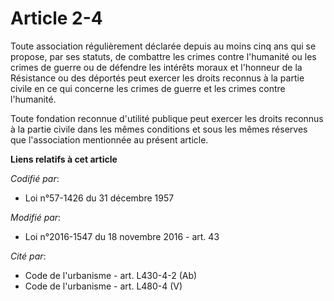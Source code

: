 # Article 2-4

Toute association régulièrement déclarée depuis au moins cinq ans qui se propose, par ses statuts, de combattre les crimes
contre l'humanité ou les crimes de guerre ou de défendre les intérêts moraux et l'honneur de la Résistance ou des déportés
peut exercer les droits reconnus à la partie civile en ce qui concerne les crimes de guerre et les crimes contre l'humanité.

Toute fondation reconnue d'utilité publique peut exercer les droits reconnus à la partie civile dans les mêmes conditions et
sous les mêmes réserves que l'association mentionnée au présent article.

**Liens relatifs à cet article**

_Codifié par_:

  - Loi n°57-1426 du 31 décembre 1957

_Modifié par_:

  - Loi n°2016-1547 du 18 novembre 2016 - art. 43

_Cité par_:

  - Code de l'urbanisme - art. L430-4-2 (Ab)
  - Code de l'urbanisme - art. L480-4 (V)
